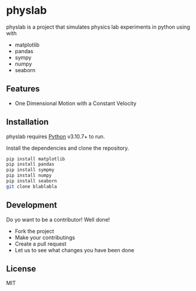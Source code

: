 # physlab

physlab is a project that simulates physics lab experiments in python using with

- matplotlib
- pandas
- sympy
- numpy
- seaborn

## Features

- One Dimensional Motion with a Constant Velocity


## Installation

physlab requires [Python](https://www.python.org/) v3.10.7+ to run.

Install the dependencies and clone the repository.

```sh
pip install matplotlib
pip install pandas
pip install sympmy
pip install numpy
pip install seaborn
git clone blablabla
```

## Development

Do yo want to be a contributor! Well done!

- Fork the project
- Make your contributings
- Create a pull request
- Let us to see what changes you have been done



## License

MIT
